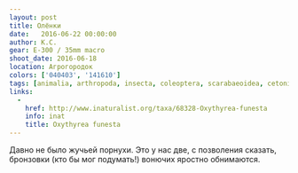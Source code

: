 ```yaml
---
layout: post
title: Олёнки
date:   2016-06-22 00:00:00
author: К.С.
gear: E-300 / 35mm macro
shoot_date: 2016-06-18
location: Агрогородок
colors: ['040403', '141610']
tags: [animalia, arthropoda, insecta, coleoptera, scarabaeoidea, cetoniidae, oxythyrea, oxythyrea funesta]
links:
  -
    href: http://www.inaturalist.org/taxa/68328-Oxythyrea-funesta
    info: inat
    title: Oxythyrea funesta
---
```


Давно не было жучьей порнухи. Это у нас две, с позволения сказать, бронзовки (кто бы мог подумать!) вонючих яростно обнимаются.
